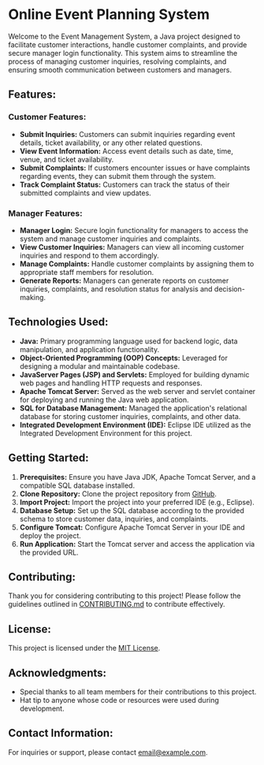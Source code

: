 # Online Event Planning System

Welcome to the Event Management System, a Java project designed to facilitate customer interactions, handle customer complaints, and provide secure manager login functionality. This system aims to streamline the process of managing customer inquiries, resolving complaints, and ensuring smooth communication between customers and managers.

## Features:

### Customer Features:

- **Submit Inquiries:** Customers can submit inquiries regarding event details, ticket availability, or any other related questions.
- **View Event Information:** Access event details such as date, time, venue, and ticket availability.
- **Submit Complaints:** If customers encounter issues or have complaints regarding events, they can submit them through the system.
- **Track Complaint Status:** Customers can track the status of their submitted complaints and view updates.

### Manager Features:

- **Manager Login:** Secure login functionality for managers to access the system and manage customer inquiries and complaints.
- **View Customer Inquiries:** Managers can view all incoming customer inquiries and respond to them accordingly.
- **Manage Complaints:** Handle customer complaints by assigning them to appropriate staff members for resolution.
- **Generate Reports:** Managers can generate reports on customer inquiries, complaints, and resolution status for analysis and decision-making.

## Technologies Used:

- **Java:** Primary programming language used for backend logic, data manipulation, and application functionality.
- **Object-Oriented Programming (OOP) Concepts:** Leveraged for designing a modular and maintainable codebase.
- **JavaServer Pages (JSP) and Servlets:** Employed for building dynamic web pages and handling HTTP requests and responses.
- **Apache Tomcat Server:** Served as the web server and servlet container for deploying and running the Java web application.
- **SQL for Database Management:** Managed the application's relational database for storing customer inquiries, complaints, and other data.
- **Integrated Development Environment (IDE):** Eclipse IDE utilized as the Integrated Development Environment for this project.

## Getting Started:

1. **Prerequisites:** Ensure you have Java JDK, Apache Tomcat Server, and a compatible SQL database installed.
2. **Clone Repository:** Clone the project repository from [GitHub](https://github.com/your-repository-link).
3. **Import Project:** Import the project into your preferred IDE (e.g., Eclipse).
4. **Database Setup:** Set up the SQL database according to the provided schema to store customer data, inquiries, and complaints.
5. **Configure Tomcat:** Configure Apache Tomcat Server in your IDE and deploy the project.
6. **Run Application:** Start the Tomcat server and access the application via the provided URL.

## Contributing:

Thank you for considering contributing to this project! Please follow the guidelines outlined in [CONTRIBUTING.md](CONTRIBUTING.md) to contribute effectively.

## License:

This project is licensed under the [MIT License](LICENSE).

## Acknowledgments:

- Special thanks to all team members for their contributions to this project.
- Hat tip to anyone whose code or resources were used during development.

## Contact Information:

For inquiries or support, please contact [email@example.com](mailto:email@example.com).
